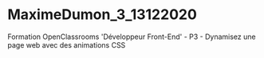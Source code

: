 # MaximeDumon_3_13122020
Formation OpenClassrooms 'Développeur Front-End' - P3 - Dynamisez une page web avec des animations CSS
